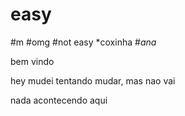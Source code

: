# easy
#m
#omg
#not easy
*coxinha
#*ana*

bem vindo

 hey mudei
 tentando mudar, mas nao vai
 
 nada acontecendo
 aqui